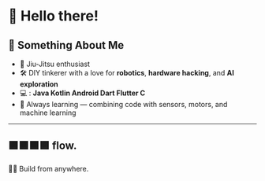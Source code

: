 # 👋 Hello there!

## 🧠 Something About Me

- 🥋 Jiu-Jitsu enthusiast
- 🛠️ DIY tinkerer with a love for **robotics**, **hardware hacking**, and **AI exploration**  
- 💻 : **Java Kotlin Android Dart Flutter C**
- 🤖 Always learning — combining code with sensors, motors, and machine learning  

---

🟪🟪⬛🟪 flow. 
---
🌴🌊 Build from anywhere.

